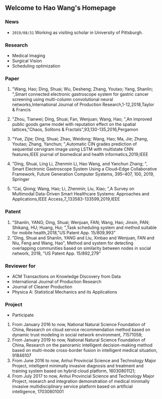 ## Welcome to Hao Wang's Homepage

### News

- `2019/08/31` Working as visiting scholar in University of Pittsburgh.

### Research

- Medical Imaging
- Surgical Vision
- Scheduling optimization

### Paper 


1. "Wang, Hao; Ding, Shuai; Wu, Desheng; Zhang, Youtao; Yang, Shanlin; ",Smart connected electronic gastroscope system for gastric cancer screening using multi-column convolutional neural networks,International Journal of Production Research,1-12,2018,Taylor & Francis
  
2. "Zhou, Tianwei; Ding, Shuai; Fan, Wenjuan; Wang, Hao; ",An improved public goods game model with reputation effect on the spatial lattices,"Chaos, Solitons & Fractals",93,130-135,2016,Pergamon

3. "Yue, Zijie; Ding, Shuai; Zhao, Weidong; Wang, Hao; Ma, Jie; Zhang, Youtao; Zhang, Yanchun; ",Automatic CIN grades prediction of sequential cervigram image using LSTM with multistate CNN features,IEEE journal of biomedical and health informatics,2019,IEEE

4. "Ding, Shuai, Ling Li, Zhenmin Li, Hao Wang, and Yanchun Zhang; ", Smart Electronic Gastroscope System Using a Cloud–Edge Collaborative Framework, Future Generation Computer Systems, 395–407, 100, 2019, Springer

5. "Cai, Qiong; Wang, Hao; Li, Zhenmin; Liu, Xiao; ",A Survey on Multimodal Data-Driven Smart Healthcare Systems: Approaches and Applications,IEEE Access,7,,133583-133599,2019,IEEE


### Patent

1. "Shanlin, YANG; Ding, Shuai; Wenjuan, FAN; Wang, Hao; Jinxin, PAN; Shikang, HU; Huang, Hui; ",Task scheduling system and method suitable for mobile health,2018,"US Patent App. 15/809,993"
2. "Ding, Shuai and Shanlin, YANG and Liu, Xinbao and Wenjuan, FAN and Niu, Feng and Wang, Hao", Method and system for detecting overlapping communities based on similarity between nodes in social network, 2018, "US Patent App. 15/892,279"

### Reviewer for

- ACM Transactions on Knowledge Discovery from Data
- International Journal of Production Research
- Journal of Cleaner Production
- Physica A: Statistical Mechanics and its Applications

### Project

- Participate
1. From January 2016 to now, National Natural Science Foundation of China, Research on cloud service recommendation method based on dynamic trust modeling in social network environment, 71571058;
2. From January 2019 to now, National Natural Science Foundation of China, Research on the panoramic intelligent decision-making method based on multi-mode cross-border fusion in intelligent medical situation, 91846107
3. From June 2016 to now, Anhui Provincial Science and Technology Major Project, intelligent minimally invasive diagnosis and treatment and training system based on hybrid cloud platform, 16030801121;
4. From July 2017 to now, Anhui Provincial Science and Technology Major Project, research and integration demonstration of medical minimally invasive multidisciplinary service platform based on artificial intelligence, 17030801001


